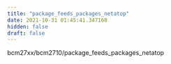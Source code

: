 ```yaml
---
title: "package_feeds_packages_netatop"
date: 2021-10-31 01:45:41.347168
hidden: false
draft: false
---
```


bcm27xx/bcm2710/package_feeds_packages_netatop

